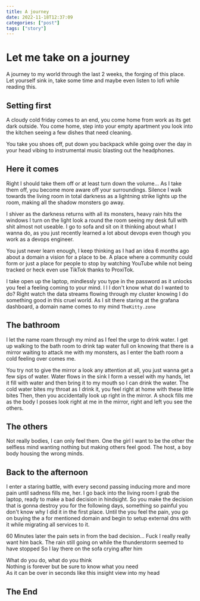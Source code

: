 ```yaml
---
title: A journey
date: 2022-11-18T12:37:09 
categories: ["post"] 
tags: ["story"]
---
```


# Let me take on a journey

A journey to my world through the last 2 weeks, the forging of this place.\
Let yourself sink in, take some time and maybe even listen to lofi while reading this.

<!--more-->

## Setting first

A cloudy cold friday comes to an end, you come home from work as its get dark outside. You come home, step into your empty apartment you look into the kitchen seeing a few dishes that need cleaning.

You take you shoes off, put down you backpack while going over the day in your head vibing to instrumental music blasting out the headphones.

## Here it comes

Right I should take them off or at least turn down the volume... As I take them off, you become more aware off your surroundings. Silence I walk towards the living room in total darkness as a lightning strike lights up the room, making all the shadow monsters go away. 

I shiver as the darkness returns with all its monsters, heavy rain hits the windows I turn on the light look a round the room seeing my desk full with shit almost not useable. I go to sofa and sit on it thinking about what I wanna do, as you just recently learned a lot about devops even though you work as a devops engineer.

You just never learn enough, I keep thinking as I had an idea 6 months ago about a domain a vision for a place to be. A place where a community could form or just a place for people to stop by watching YouTube while not being tracked or heck even use TikTok thanks to ProxiTok.

I take open up the laptop, mindlessly you type in the password as it unlocks you feel a feeling coming to your mind. I I I don't know what do I wanted to do? Right watch the data streams flowing through my cluster knowing I do something good in this cruel world. As I sit there staring at the grafana dashboard, a domain name comes to my mind `TheKitty.zone`

## The bathroom
I let the name roam through my mind as I feel the urge to drink water. I get up walking to the bath room to drink tap water full on knowing that there is a mirror waiting to attack me with my monsters, as I enter the bath room a cold feeling over comes me. 

You try not to give the mirror a look any attention at all, you just wanna get a few sips of water. Water flows in the sink I form a vessel with my hands, let it fill with water and then bring it to my mouth so I can drink the water. The cold water bites my throat as I drink it, you feel right at home with these little bites Then, then you accidentally look up right in the mirror. A shock fills me as the body I posses look right at me in the mirror, right and left you see the others. 

## The others

Not really bodies, I can only feel them. One the girl I want to be the other the selfless mind wanting nothing but making others feel good. The host, a boy body housing the wrong minds.

## Back to the afternoon

I enter a staring battle, with every second passing inducing more and more pain until sadness fills me, her. I go back into the living room I grab the laptop, ready to make a bad decision in hindsight. So you make the decision that is gonna destroy you for the following days, something so painful you don't know why I did it in the first place. Until the you feel the pain, you go on buying the a for mentioned domain and begin to setup external dns with it while migrating all services to it.

60 Minutes later the pain sets in from the bad decision... Fuck I really really want him back.
 The rain still going on while the thunderstorm seemed to have stopped So I lay there on the sofa crying after him

 What do you do, what do you think\
 Nothing is forever but be sure to know what you need\
 As it can be over in seconds like this insight view into my head

 ## The End